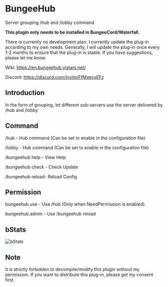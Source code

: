 # BungeeHub
 Server grouping /hub and /lobby command

**This plugin only needs to be installed in BungeeCord/Waterfall.**

There is currently no development plan. I currently update the plug-in according to my own needs. Generally, I will update the plug-in once every 1-2 months to ensure that the plug-in is stable. If you have suggestions, please let me know.

Wiki: https://en.bungeehub.yistars.net/

Discord: https://discord.com/invite/FfMvecvEFz


## Introduction
In the form of grouping, let different sub-servers use the server delivered by /hub and /lobby

## Command
/hub - Hub command (Can be set to enable in the configuration file)

/lobby - Hub command (Can be set to enable in the configuration file)

/bungeehub help - View Help

/bungeehub check - Check Update

/bungeehub reload- Reload Config

## Permission
bungeehub.use - Use /hub (Only when NeedPermission is enabled)

bungeehub.admin - Use /bungeehub reload

## bStats
![bStats](https://proxy.spigotmc.org/cec94ba04065c4996b86043e317b2e415642c713?url=https%3A%2F%2Fbstats.org%2Fsignatures%2Fbungeecord%2FBungeeHub.svg)

## Note
It is strictly forbidden to decompile/modify this plugin without my permission.
If you want to distribute this plug-in, please get my consent first.
